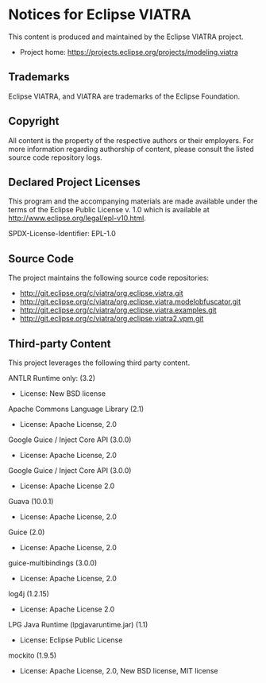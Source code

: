 # Notices for Eclipse VIATRA

This content is produced and maintained by the Eclipse VIATRA project.

* Project home: https://projects.eclipse.org/projects/modeling.viatra

## Trademarks

Eclipse VIATRA, and VIATRA are trademarks of the Eclipse Foundation.

## Copyright

All content is the property of the respective authors or their employers. For
more information regarding authorship of content, please consult the listed
source code repository logs.

## Declared Project Licenses

This program and the accompanying materials are made available under the terms
of the Eclipse Public License v. 1.0 which is available at
http://www.eclipse.org/legal/epl-v10.html.

SPDX-License-Identifier: EPL-1.0

## Source Code

The project maintains the following source code repositories:

* http://git.eclipse.org/c/viatra/org.eclipse.viatra.git
* http://git.eclipse.org/c/viatra/org.eclipse.viatra.modelobfuscator.git
* http://git.eclipse.org/c/viatra/org.eclipse.viatra.examples.git
* http://git.eclipse.org/c/viatra/org.eclipse.viatra2.vpm.git

## Third-party Content

This project leverages the following third party content.

ANTLR Runtime only: (3.2)

* License: New BSD license

Apache Commons Language Library (2.1)

* License: Apache License, 2.0

Google Guice / Inject Core API (3.0.0)

* License: Apache License, 2.0

Google Guice / Inject Core API (3.0.0)

* License: Apache License 2.0

Guava (10.0.1)

* License: Apache License, 2.0

Guice (2.0)

* License: Apache License, 2.0

guice-multibindings (3.0.0)

* License: Apache License, 2.0

log4j (1.2.15)

* License: Apache License 2.0

LPG Java Runtime (lpgjavaruntime.jar) (1.1)

* License: Eclipse Public License

mockito (1.9.5)

* License: Apache License, 2.0, New BSD license, MIT license